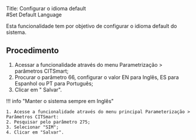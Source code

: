 Title: Configurar o idioma default  
#Set Default Language

Esta funcionalidade tem por objetivo de configurar o idioma default do sistema.  

## Procedimento

1. Acessar a funcionalidade através do menu Parametrização > parâmetros CITSmart;   
2. Procurar o parâmetro 66, configurar o valor EN para Inglês, ES para Espanhol ou PT para Português;
3. Clicar em " Salvar".

!!! info "Manter o sistema sempre em Inglês"  

    1. Acesse a funcionalidade através do menu principal Parameterização > Parâmetros CITSmart:   
    2. Pesquisar pelo parâmetro 275; 
    3. Selecionar "SIM";
    4. Clicar em "Salvar".





